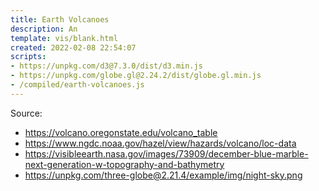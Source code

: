 ```yaml
---
title: Earth Volcanoes
description: An
template: vis/blank.html
created: 2022-02-08 22:54:07
scripts:
- https://unpkg.com/d3@7.3.0/dist/d3.min.js
- https://unpkg.com/globe.gl@2.24.2/dist/globe.gl.min.js
- /compiled/earth-volcanoes.js
---
```

Source:

* https://volcano.oregonstate.edu/volcano_table
* https://www.ngdc.noaa.gov/hazel/view/hazards/volcano/loc-data
* https://visibleearth.nasa.gov/images/73909/december-blue-marble-next-generation-w-topography-and-bathymetry
* https://unpkg.com/three-globe@2.21.4/example/img/night-sky.png